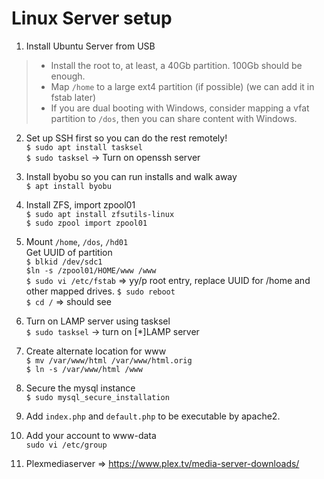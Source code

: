 Linux Server setup
==================

1. Install Ubuntu Server from USB<br>
>- Install the root to, at least, a 40Gb partition. 100Gb should be enough.<br>
>- Map ```/home``` to a large ext4 partition (if possible) (we can add it in fstab later)<br>
>- If you are dual booting with Windows, consider mapping a vfat partition to ```/dos```, then you can share content with Windows.<br>

2. Set up SSH first so you can do the rest remotely!<br>
```$ sudo apt install tasksel```<br>
```$ sudo tasksel``` -> Turn on openssh server<br>

2. Install byobu so you can run installs and walk away<br>
```$ apt install byobu```<br>

3. Install ZFS, import zpool01<br>
```$ sudo apt install zfsutils-linux```<br>
```$ sudo zpool import zpool01```<br>

4. Mount ```/home```, ```/dos```, ```/hd01```<br>
Get UUID of partition<br>
```$ blkid /dev/sdc1```<br>
```$ln -s /zpool01/HOME/www /www```<br>
```$ sudo vi /etc/fstab``` => yy/p root entry, replace UUID for /home and other mapped drives.
```$ sudo reboot```<br>
```$ cd /``` => should see 

5. Turn on LAMP server using tasksel<br>
```$ sudo tasksel``` -> turn on [*]LAMP server<br>

6. Create alternate location for www<br>
```$ mv /var/www/html /var/www/html.orig```<br>
```$ ln -s /var/www/html /www```<br>

7. Secure the mysql instance<br>
```$ sudo mysql_secure_installation```<br>

8. Add ```index.php``` and ```default.php``` to be executable by apache2.<br>

9. Add your account to www-data<br>
```sudo vi /etc/group```<br>

1. Plexmediaserver => https://www.plex.tv/media-server-downloads/


